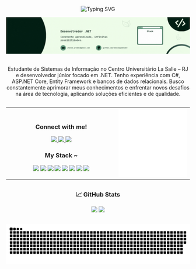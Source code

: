 <p align="center">
  <img src="https://readme-typing-svg.demolab.com?font=JetBrains+Mono&pause=1000&color=7FB77E&center=true&vCenter=true&width=435&lines=%E2%9C%B8+Welcome+to+my+profile!+%E2%9C%B8" alt="Typing SVG" />
</p>

<p align="center">
  <img src="assets/gif_perfil_jhonas.gif" alt="Welcome Animation" />
</p>

##

<p align="center">
  Estudante de Sistemas de Informação no Centro Universitário La Salle – RJ e desenvolvedor júnior focado em .NET.
  Tenho experiência com C#, ASP.NET Core, Entity Framework e bancos de dados relacionais.
  Busco constantemente aprimorar meus conhecimentos e enfrentar novos desafios na área de tecnologia, aplicando soluções eficientes e de qualidade.
</p>

##

<table align="center">
  <tr>
    <!-- Coluna esquerda: Redes + Stack -->
    <td align="center" width="60%">
      <h3>Connect with me!</h3>
      <a href="mailto:jhonas.prodev@gmail.com">
        <img src="https://img.shields.io/badge/EMAIL-black?style=for-the-badge&logo=gmail&logoColor=white" />
      </a>
      <a href="https://www.linkedin.com/in/jhonasgomes">
        <img src="https://img.shields.io/badge/LINKEDIN-black?style=for-the-badge&logo=linkedin&logoColor=0A66C2" />
      </a>
      <a href="https://www.instagram.com/yunas_gomes">
        <img src="https://img.shields.io/badge/INSTAGRAM-black?style=for-the-badge&logo=instagram&logoColor=E4405F" />
      </a>
      <h3>My Stack ~</h3>
      <!-- Tech stack icons -->
      <img src="https://cdn.jsdelivr.net/gh/devicons/devicon/icons/csharp/csharp-original.svg" width="40" />
      <img src="https://cdn.jsdelivr.net/gh/devicons/devicon/icons/dotnetcore/dotnetcore-original.svg" width="40" />
      <img src="https://cdn.jsdelivr.net/gh/devicons/devicon/icons/postgresql/postgresql-original.svg" width="40" />
      <img src="https://cdn.jsdelivr.net/gh/devicons/devicon/icons/mysql/mysql-original.svg" width="40" />
      <img src="https://cdn.jsdelivr.net/gh/devicons/devicon/icons/react/react-original.svg" width="40" />
      <img src="https://cdn.jsdelivr.net/gh/devicons/devicon/icons/angularjs/angularjs-original.svg" width="40" />
      <img src="https://cdn.jsdelivr.net/gh/devicons/devicon/icons/html5/html5-original.svg" width="40" />
      <img src="https://cdn.jsdelivr.net/gh/devicons/devicon/icons/css3/css3-original.svg" width="40" />
    </td>
    <!-- Coluna direita: Imagem pixel art -->
    <td align="center" width="40%">
      <img src="assets/lets_code.gif" width="250px" />
    </td>
  </tr>
</table>

##

<h3 align="center">📈 GitHub Stats</h3>

<p align="center">
  <img src="https://github-readme-stats.vercel.app/api?username=jhonasgomesdev&show_icons=true&theme=gotham&include_all_commits=true&count_private=true&hide_border=true" height="165" />
  <img src="https://github-readme-stats.vercel.app/api/top-langs/?username=jhonasgomesdev&layout=compact&theme=gotham&hide_border=true" height="165" />
</p>

##

<p align="center">
  <img src="https://raw.githubusercontent.com/jhonasgomesdev/jhonasgomesdev/main/dist/github-contribution-grid-snake.svg" alt="Snake animation" />
</p>
